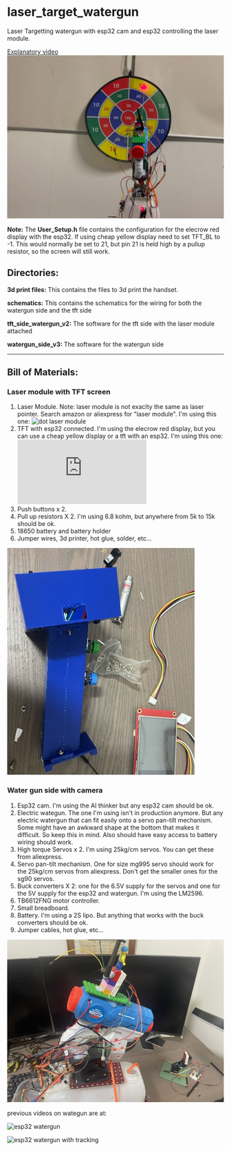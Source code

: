 # laser_target_watergun
Laser Targetting watergun with esp32 cam and esp32 controlling the laser module.


[Explanatory video](https://youtu.be/Ic2vv7IDxok)
[![Demo Video](https://github.com/jonathanrandall/laser_target_watergun/blob/main/pictures/thumbnail.png)](https://youtu.be/Ic2vv7IDxok)

__Note:__ The __User_Setup.h__ file contains the configuration for the elecrow red display with the esp32. If using cheap yellow display need to set TFT_BL to -1. This would normally be set to 21, but pin 21 is held high by a pullup resistor, so the screen will still work.

## Directories:
__3d print files:__ This contains the files to 3d print the handset.

__schematics:__ This contains the schematics for the wiring for both the watergun side and the tft side

__tft_side_watergun_v2:__ The software for the tft side with the laser module attached

__watergun_side_v3:__ The software for the watergun side

__________________________________________

## Bill of Materials:

### Laser module with TFT screen
1. Laser Module. Note: laser module is not exaclty the same as laser pointer. Search amazon or aliexpress for "laser module". I'm using this one: ![dot laser module](https://www.amazon.com.au/650nm-Laser-Module-Adjustable-Industrial/dp/B07PV4BWVH/)
2. TFT with esp32 connected. I'm using the elecrow red display, but you can use a cheap yellow display or a tft with an esp32. I'm using this one: ![elecrow red display](https://www.elecrow.com/esp32-display-2-8-inch-hmi-display-spi-tft-lcd-touch-screen.html)
3. Push buttons x 2.
4. Pull up resistors X 2. I'm using 6.8 kohm, but anywhere from 5k to 15k should be ok.
5. 18650 battery and battery holder
6. Jumper wires, 3d printer,  hot glue, solder, etc...

![laser_module_handset](https://github.com/jonathanrandall/laser_target_watergun/blob/main/pictures/handset_photo.JPEG)

### Water gun side with camera
1. Esp32 cam. I'm using the AI thinker but any esp32 cam should be ok.
2. Electric wategun. The one I'm using isn't in production anymore. But any electric watergun that can fit easily onto a servo pan-tilt mechanism. Some might have an awkward shape at the bottom that makes it difficult. So keep this in mind. Also should have easy access to battery wiring should work.
3. High torque Servos x 2. I'm using 25kg/cm servos. You can get these from aliexpress.
4. Servo pan-tilt mechanism. One for size mg995 servo should work for the 25kg/cm servos from aliexpress. Don't get the smaller ones for the sg90 servos.
5. Buck converters X 2: one for the 6.5V supply for the servos and one for the 5V supply for the esp32 and watergun. I'm using the LM2596.
6. TB6612FNG motor controller.
7. Small breadboard.
8. Battery. I'm using a 2S lipo. But anything that works with the buck converters should be ok.
9. Jumper cables, hot glue, etc... 

![watergun_side](https://github.com/jonathanrandall/laser_target_watergun/blob/main/pictures/watergun_photo.JPEG)


previous videos on wategun are at:

![esp32 watergun](https://youtu.be/s5WNyXVWSS8)

![esp32 watergun with tracking](https://youtu.be/NK1wj7sDLNc)
